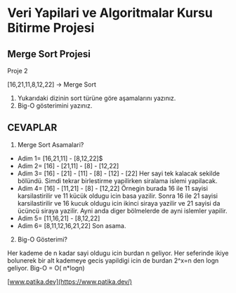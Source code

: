 # Veri Yapilari ve Algoritmalar Kursu Bitirme Projesi

## Merge Sort Projesi

Proje 2

[16,21,11,8,12,22] -> Merge Sort

1. Yukarıdaki dizinin sort türüne göre aşamalarını yazınız.
2. Big-O gösterimini yazınız.

## CEVAPLAR

1. Merge Sort Asamalari?
* Adim 1= [16,21,11] - [8,12,22]$
* Adim 2= [16] - [21,11] - [8] - [12,22]
* Adim 3= [16] - [21] - [11] - [8] - [12] - [22] Her sayi tek kalacak sekilde bölündü. Simdi tekrar birlestirme yapilirken siralama islemi yapilacak.
* Adim 4= [16] - [11,21] - [8] - [12,22] Örnegin burada 16 ile 11 sayisi karsilastirilir ve 11 kücük oldugu icin basa yazilir. Sonra 16 ile 21 sayisi karsilastirilir ve 16 kucuk oldugu icin ikinci siraya yazilir ve 21 sayisi da ücüncü siraya yazilir. Ayni anda diger bölmelerde de ayni islemler yapilir.
* Adim 5= [11,16,21] - [8,12,22] 
* Adim 6= [8,11,12,16,21,22] Son asama.


2. Big-O Gösterimi?

Her kademe de n kadar sayi oldugu icin burdan n geliyor. Her seferinde ikiye bolunerek bir alt kademeye gecis yapildigi icin de burdan 2^x=n den logn geliyor. Big-O = O( n*logn)

[www.patika.dev](https://www.patika.dev/)
